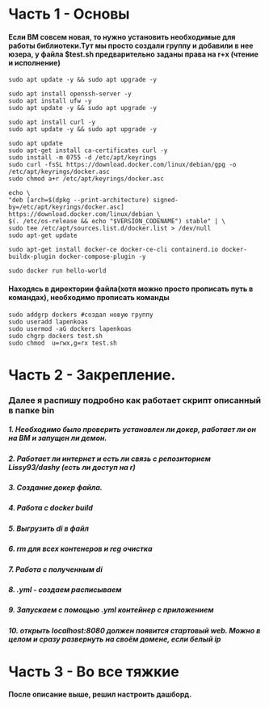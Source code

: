 # Часть 1 - Основы

<H4>Если ВМ совсем новая, то нужно установить необходимые для работы библиотеки.Тут мы просто создали группу и добавили в нее юзера, у файла $test.sh предварительно заданы права на r+x (чтение и исполнение)</H4>

    sudo apt update -y && sudo apt upgrade -y

    sudo apt install openssh-server -y
    sudo apt install ufw -y
    sudo apt update -y && sudo apt upgrade -y

    sudo apt install curl -y
    sudo apt update -y && sudo apt upgrade -y

    sudo apt update
    sudo apt-get install ca-certificates curl -y
    sudo install -m 0755 -d /etc/apt/keyrings
    sudo curl -fsSL https://download.docker.com/linux/debian/gpg -o /etc/apt/keyrings/docker.asc
    sudo chmod a+r /etc/apt/keyrings/docker.asc

    echo \
    "deb [arch=$(dpkg --print-architecture) signed-by=/etc/apt/keyrings/docker.asc] https://download.docker.com/linux/debian \
    $(. /etc/os-release && echo "$VERSION_CODENAME") stable" | \
    sudo tee /etc/apt/sources.list.d/docker.list > /dev/null
    sudo apt-get update

    sudo apt-get install docker-ce docker-ce-cli containerd.io docker-buildx-plugin docker-compose-plugin -y

    sudo docker run hello-world


<H4>Находясь в директории файла(хотя можно просто прописать путь в командах), необходимо прописать команды </H4>
    
    sudo addgrp dockers #создал новую группу
    sudo useradd lapenkoas
    sudo usermod -aG dockers lapenkoas
    sudo chgrp dockers test.sh
    sudo chmod  u=rwx,g=rx test.sh

    
# Часть 2 - Закрепление. 
<H3>
    Далее я распишу подробно как работает скрипт описанный в папке bin
</H3>

<H5>1.  Необходимо было проверить установлен ли докер, работает ли он на ВМ и запущен ли демон.</H5>
    <H5>
    2.  Работает ли интернет и есть ли связь с репозиторием Lissy93/dashy (есть ли доступ на r)</H5>
    <H5>
    3.  Создание докер файла.</H5>
    <H5>
    4.  Работа с docker build</H5>
    <H5>
    5.  Выгрузить di в файл</H5>
    <H5>
    6.  rm для всех контенеров и reg очистка</H5>
    <H5>
    7.  Работа с полученным di</H5>
    <H5>
    8.  .yml - создаем расписываем</H5>
    <H5>
    9.  Запускаем с помощью .yml контейнер с приложением</H5>
    <H5>
    10. открыть localhost:8080 должен появится стартовый web. Можно в целом и сразу развернуть на своём домене, если белый ip
</H5>

# Часть 3 - Во все тяжкие

<H4>
    После описание выше, решил настроить дашборд.
</H4>



